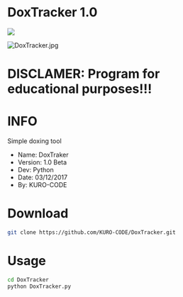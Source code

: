 # DoxTracker 1.0
![](https://img.shields.io/badge/DoxTracker-Python-blue.svg)

![DoxTracker.jpg](https://github.com/KURO-CODE/DoxTracker/blob/master/DoxTracker.jpg)


# DISCLAMER: Program for educational purposes!!!

# INFO
Simple doxing tool

* Name: DoxTraker
* Version: 1.0 Beta
* Dev: Python
* Date: 03/12/2017
* By: KURO-CODE

# Download
```bash
git clone https://github.com/KURO-CODE/DoxTracker.git
```

# Usage
```bash
cd DoxTracker
python DoxTracker.py
```
